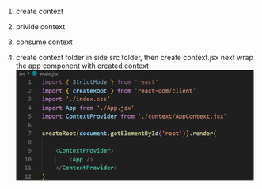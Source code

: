 1. create context
2. privide context
3. consume context

1.  create context folder in side src folder, then create context.jsx
    next wrap the app component with created context
    ![alt text](image.png)
    